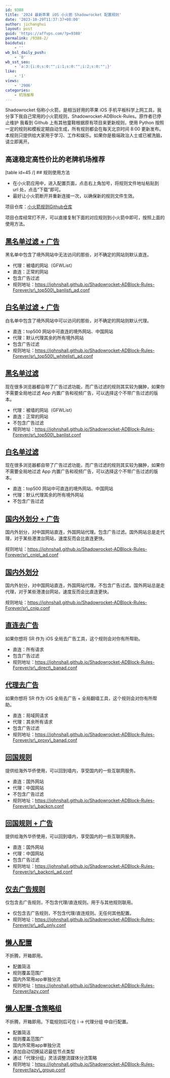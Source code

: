 ```yaml
---
id: 9388
title: '2024 最新苹果 iOS 小火箭 Shadowrocket 配置规则'
date: '2023-10-29T11:37:37+08:00'
author: jichanghui
layout: post
guid: 'https://affvps.com/?p=9388'
permalink: /9388-2/
baidutui:
    - ''
wb_bsl_daily_push:
    - '0'
wb_sst_seo:
    - 'a:3:{i:0;s:0:"";i:1;s:0:"";i:2;s:0:"";}'
like:
    - '1'
views:
    - '2906'
categories:
    - 机场推荐
---
```


Shadowrocket 俗称小火箭，是相当好用的苹果 iOS 手机平板科学上网工具，我分享下我自己常用的小火箭规则，Shadowrocket-ADBlock-Rules。原作者已停止维护 我看到 Github 上有其他童鞋根据原有项目来更新规则，使用 Python 按照一定的规则和模板定期自动生成，所有规则都会在每天北京时间 8:00 更新发布。本规则只提供给大家用于学习、工作和娱乐。如果你是极端政治人士或已被洗脑，请立即离开。

## 高速稳定高性价比的老牌机场推荐

 \[table id=45 /\] ## 规则使用方法

- 在小火箭应用中，进入配置页面，点击右上角加号，将规则文件地址粘贴到 url 处，点击“下载”即可。
- 最好让小火箭断开并重新连接一次，以确保新的规则文件生效。
 
项目仓库：[小火箭规则Github仓库](https://github.com/Johnshall/Shadowrocket-ADBlock-Rules-Forever)

项目仓库经常打不开，可以直接复制下面的对应规则到小火箭中即可，按照上面的使用方法。

## [黑名单过滤 + 广告](https://johnshall.github.io/Shadowrocket-ADBlock-Rules-Forever/sr_top500_banlist_ad.conf)

黑名单中包含了境外网站中无法访问的那些，对不确定的网站则默认直连。

- 代理：被墙的网站（GFWList）
- 直连：正常的网站
- 包含广告过滤
- 规则地址：https://johnshall.github.io/Shadowrocket-ADBlock-Rules-Forever/sr\_top500\_banlist\_ad.conf
 
## [白名单过滤 + 广告](https://johnshall.github.io/Shadowrocket-ADBlock-Rules-Forever/sr_top500_whitelist_ad.conf)

白名单中包含了境外网站中可以访问的那些，对不确定的网站则默认代理。

- 直连：top500 网站中可直连的境外网站、中国网站
- 代理：默认代理其余的所有境外网站
- 包含广告过滤
- 规则地址：https://johnshall.github.io/Shadowrocket-ADBlock-Rules-Forever/sr\_top500\_whitelist\_ad.conf
 
## [黑名单过滤](https://johnshall.github.io/Shadowrocket-ADBlock-Rules-Forever/sr_top500_banlist.conf)

现在很多浏览器都自带了广告过滤功能，而广告过滤的规则其实较为臃肿，如果你不需要全局地过滤 App 内置广告和视频广告，可以选择这个不带广告过滤的版本。

- 代理：被墙的网站（GFWList）
- 直连：正常的网站
- 不包含广告过滤
- 规则地址：https://johnshall.github.io/Shadowrocket-ADBlock-Rules-Forever/sr\_top500\_banlist.conf
 
## [白名单过滤](https://johnshall.github.io/Shadowrocket-ADBlock-Rules-Forever/sr_top500_whitelist.conf)

现在很多浏览器都自带了广告过滤功能，而广告过滤的规则其实较为臃肿，如果你不需要全局地过滤 App 内置广告和视频广告，可以选择这个不带广告过滤的版本。

- 直连：top500 网站中可直连的境外网站、中国网站
- 代理：默认代理其余的所有境外网站
- 不包含广告过滤
 
## [国内外划分 + 广告](https://johnshall.github.io/Shadowrocket-ADBlock-Rules-Forever/sr_cnip_ad.conf)

国内外划分，对中国网站直连，外国网站代理。包含广告过滤。国外网站总是走代理，对于某些港澳台网站，速度反而会比直连更快。

规则地址：https://johnshall.github.io/Shadowrocket-ADBlock-Rules-Forever/sr\_cnip\_ad.conf

## [国内外划分](https://johnshall.github.io/Shadowrocket-ADBlock-Rules-Forever/sr_cnip.conf)

国内外划分，对中国网站直连，外国网站代理。不包含广告过滤。国外网站总是走代理，对于某些港澳台网站，速度反而会比直连更快。

规则地址：https://johnshall.github.io/Shadowrocket-ADBlock-Rules-Forever/sr\_cnip.conf

## [直连去广告](https://johnshall.github.io/Shadowrocket-ADBlock-Rules-Forever/sr_direct_banad.conf)

如果你想将 SR 作为 iOS 全局去广告工具，这个规则会对你有所帮助。

- 直连：所有请求
- 包含广告过滤
- 规则地址：https://johnshall.github.io/Shadowrocket-ADBlock-Rules-Forever/sr\_direct\_banad.conf
 
## [代理去广告](https://johnshall.github.io/Shadowrocket-ADBlock-Rules-Forever/sr_proxy_banad.conf)

如果你想将 SR 作为 iOS 全局去广告 + 全局翻墙工具，这个规则会对你有所帮助。

- 直连：局域网请求
- 代理：其余所有请求
- 包含广告过滤
- 规则地址：https://johnshall.github.io/Shadowrocket-ADBlock-Rules-Forever/sr\_proxy\_banad.conf
 
## [回国规则](https://johnshall.github.io/Shadowrocket-ADBlock-Rules-Forever/sr_backcn.conf)

提供给海外华侨使用，可以回到墙内，享受国内的一些互联网服务。

- 直连：国外网站
- 代理：中国网站
- 不包含广告过滤
- 规则地址：https://johnshall.github.io/Shadowrocket-ADBlock-Rules-Forever/sr\_backcn.conf
 
## [回国规则 + 广告](https://johnshall.github.io/Shadowrocket-ADBlock-Rules-Forever/sr_backcn_ad.conf)

提供给海外华侨使用，可以回到墙内，享受国内的一些互联网服务。

- 直连：国外网站
- 代理：中国网站
- 包含广告过滤
- 规则地址：https://johnshall.github.io/Shadowrocket-ADBlock-Rules-Forever/sr\_backcn\_ad.conf
 
## [仅去广告规则](https://johnshall.github.io/Shadowrocket-ADBlock-Rules-Forever/sr_ad_only.conf)

仅包含去广告规则，不包含代理/直连规则。用于与其他规则联用。

- 仅包含去广告规则，不包含代理/直连规则。无任何其他配置。
- 规则地址：https://johnshall.github.io/Shadowrocket-ADBlock-Rules-Forever/sr\_ad\_only.conf
 
## [懒人配置](https://johnshall.github.io/Shadowrocket-ADBlock-Rules-Forever/lazy.conf)

不折腾，开箱即用。

- 配置简洁
- 规则覆盖范围广
- 国内外常用app单独分流
- 规则地址：https://johnshall.github.io/Shadowrocket-ADBlock-Rules-Forever/lazy.conf
 
## [懒人配置-含策略组](https://johnshall.github.io/Shadowrocket-ADBlock-Rules-Forever/lazy_group.conf)

不折腾，开箱即用。下载规则后可在 i -&gt; 代理分组 中自行配置。

- 配置简洁
- 规则覆盖范围广
- 国内外常用app单独分流
- 添加自动切换延迟最低节点类型
- 通过「代理分组」灵活调整流媒体分流策略
- 规则地址：https://johnshall.github.io/Shadowrocket-ADBlock-Rules-Forever/lazy\_group.conf